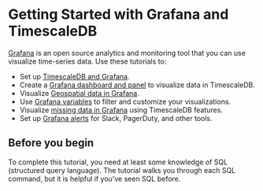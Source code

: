 # Getting Started with Grafana and TimescaleDB
[Grafana][grafana-website] is an open source analytics and monitoring tool that
you can use visualize time-series data. Use these tutorials to:

*   Set up [TimescaleDB and Grafana][install-grafana].
*   Create a [Grafana dashboard and panel][tutorial-grafana-dashboards] to
    visualize data in TimescaleDB.
*   Visualize [Geospatial data in Grafana][tutorial-grafana-geospatial].
*   Use [Grafana variables][tutorial-grafana-variables] to filter and customize
    your visualizations.
*   Visualize [missing data in Grafana][tutorial-grafana-missing-data] using
    TimescaleDB features.
*   Set up [Grafana alerts][tutorial-grafana-alerts] for Slack, PagerDuty, and
    other tools.

## Before you begin
To complete this tutorial, you need at least some knowledge of SQL (structured
query language). The tutorial walks you through each SQL command, but it is
helpful if you've seen SQL before.


[grafana-website]: https://www.grafana.com
[install-grafana]: /tutorials/grafana/installation
[tutorial-grafana-dashboards]: /tutorials/grafana/create-dashboard-and-panel/
[tutorial-grafana-geospatial]: /tutorials/grafana/geospatial-dashboards/
[tutorial-grafana-variables]: /tutorials/grafana/grafana-variables/
[tutorial-grafana-missing-data]: /tutorials/grafana/visualize-missing-data/
[tutorial-grafana-alerts]: /tutorials/grafana/setup-alerts/
